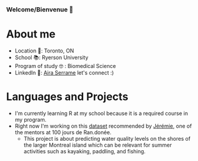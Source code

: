 ### Welcome/Bienvenue :information_desk_person:


# About me
* Location :round_pushpin:: Toronto, ON
* School :books:: Ryerson University
* Program of study 🤓 : Biomedical Science
* LinkedIn :satellite:: [Aira Serrame](https://www.linkedin.com/in/airaserrame/) let's connect :)

# Languages and Projects
* I'm currently learning R at my school because it is a required course in my program. 
* Right now I'm working on this [dataset](https://www.donneesquebec.ca/recherche/dataset/vmtl-rsma-qualite-de-l-eau-en-rive-qualo) recommended by [Jérémie](https://github.com/Jeremieauger), one of the mentors at 100 jours de Ran.donée.
  * This project is about predicting water quality levels on the shores of the larger Montreal island which can be relevant for summer activities such as kayaking, paddling, and fishing.

